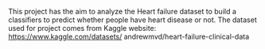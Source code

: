 This project has the aim to analyze the Heart failure dataset to build a classifiers to predict whether
people have heart disease or not.
The dataset used for project comes from Kaggle website: https://www.kaggle.com/datasets/
andrewmvd/heart-failure-clinical-data
